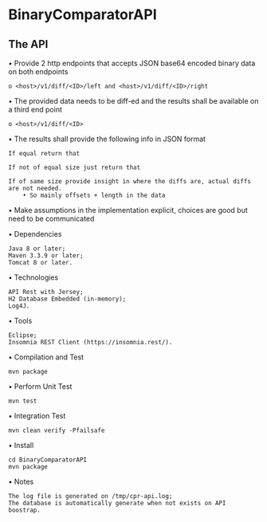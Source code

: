 # BinaryComparatorAPI

	
## The API

• Provide 2 http endpoints that accepts JSON base64 encoded binary data on both endpoints

	o <host>/v1/diff/<ID>/left and <host>/v1/diff/<ID>/right
• The provided data needs to be diff-ed and the results shall be available on a third end point
	
	o <host>/v1/diff/<ID>

• The results shall provide the following info in JSON format

	If equal return that
	
	If not of equal size just return that
	
	If of same size provide insight in where the diffs are, actual diffs are not needed.
		• So mainly offsets + length in the data
		
• Make assumptions in the implementation explicit, choices are good but need to be communicated
	
• Dependencies

	Java 8 or later;
	Maven 3.3.9 or later;
	Tomcat 8 or later.

• Technologies

	API Rest with Jersey;
	H2 Database Embedded (in-memory);
	Log4J.

• Tools

	Eclipse;
	Insomnia REST Client (https://insomnia.rest/).

• Compilation and Test
	
	mvn package

• Perform Unit Test
	
	mvn test

• Integration Test
	
	mvn clean verify -Pfailsafe	

• Install
	
	cd BinaryComparatorAPI
	mvn package

• Notes
	
	The log file is generated on /tmp/cpr-api.log;
	The database is automatically generate when not exists on API boostrap.

 
